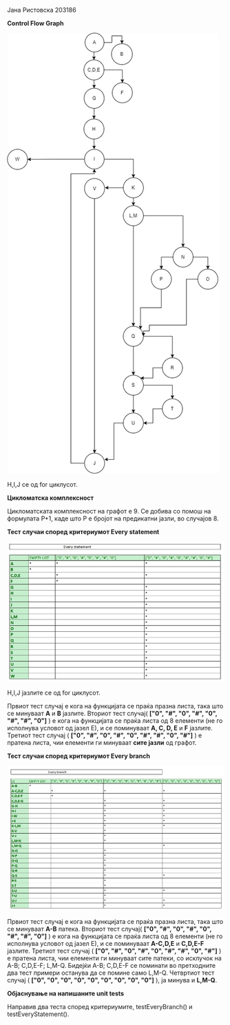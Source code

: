  Јана Ристовска 203186

**Control Flow Graph**

![](images/CFG_lab02_203186.png)

H,I,J се од for циклусот. 

**Цикломатска комплексност**

Цикломатската комплексност на графот е 9. Се добива со помош на формулата P+1, каде што P е бројот на предикатни јазли, во случајов 8.

**Тест случаи според критериумот Every statement**

![](images/C0_si_lab2.jpg)

H,I,J јазлите се од for циклусот.

Првиот тест случај е кога на функцијата се праќа празна листа, така што се минуваат **А** и **В** јазлите. 
Вториот тест случај( **["0", "#", "0", "#", "0", "#", "#", "0"]** ) е кога на функцијата се праќа листа од 8 елементи (не го исполнува условот од јазел Е), и се поминуваат **А, C, D, E** и **F** јазлите. 
Третиот тест случај ( **["0", "#", "0", "#", "0", "#", "#", "0", "#"]**  ) е пратена листа, чии елементи ги минуваат **сите јазли** од графот. <br />
 

**Тест случаи според критериумот Every branch**

![](images/C1_si_lab2.jpg)

Првиот тест случај е кога на функцијата се праќа празна листа, така што се минуваат **А-B** патека. 
Вториот тест случај( **["0", "#", "0", "#", "0", "#", "#", "0"]** ) е кога на функцијата се праќа листа од 8 елементи (не го исполнува условот од јазел Е), и се поминуваат **А-C,D,E** и **C,D,E-F** јазлите. 
Третиот тест случај ( **["0", "#", "0", "#", "0", "#", "#", "0", "#"]**  ) е пратена листа, чии елементи ги минуваат сите патеки, со исклучок на A-B; C,D,E-F; L,M-Q. Бидејќи A-B; C,D,E-F се поминати во претходните два тест примери останува да се помине само L,M-Q. Четвртиот тест случај ( **["0", "0", "0", "0", "0", "0", "0", "0", "0"]**  ), ја минува и **L,M-Q**. <br />
 

**Објаснување на напишаните unit tests**

Направив два теста според критериумите, testEveryBranch() и testEveryStatement().
